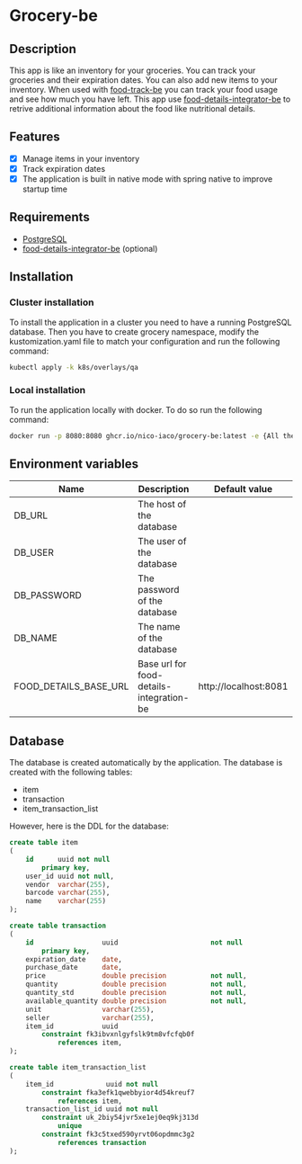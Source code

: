 # Grocery-be

## Description

This app is like an inventory for your groceries. You can track your groceries and their expiration dates. You can also add new items to your inventory.
When used with [food-track-be](https://github.com/nico-iaco/food-track-be) you can track your food usage and see how much you have left. 
This app use [food-details-integrator-be](https://github.com/nico-iaco/food-details-integrator-be) to retrive additional information about the food like nutritional details.

## Features

- [x] Manage items in your inventory
- [x] Track expiration dates
- [x] The application is built in native mode with spring native to improve startup time

## Requirements

- [PostgreSQL](https://www.postgresql.org/)
- [food-details-integrator-be](https://github.com/nico-iaco/food-details-integrator-be) (optional)

## Installation

### Cluster installation

To install the application in a cluster you need to have a running PostgreSQL database. Then you have to create grocery
namespace, modify the kustomization.yaml file to match your configuration and run the following command:

```bash
kubectl apply -k k8s/overlays/qa
```

### Local installation

To run the application locally with docker. To do so run the following command:

```bash
docker run -p 8080:8080 ghcr.io/nico-iaco/grocery-be:latest -e {All the environment variables}
```

## Environment variables

| Name                  | Description                              | Default value         |
|-----------------------|------------------------------------------|-----------------------|
| DB_URL                | The host of the database                 |                       |
| DB_USER               | The user of the database                 |                       |
| DB_PASSWORD           | The password of the database             |                       |
| DB_NAME               | The name of the database                 |                       |
| FOOD_DETAILS_BASE_URL | Base url for food-details-integration-be | http://localhost:8081 |

## Database

The database is created automatically by the application. The database is created with the following tables:

- item
- transaction
- item_transaction_list

However, here is the DDL for the database:

```sql
create table item
(
    id      uuid not null
        primary key,
    user_id uuid not null,
    vendor  varchar(255),
    barcode varchar(255),
    name    varchar(255)
);

create table transaction
(
    id                 uuid                       not null
        primary key,
    expiration_date    date,
    purchase_date      date,
    price              double precision           not null,
    quantity           double precision           not null,
    quantity_std       double precision           not null,
    available_quantity double precision           not null,
    unit               varchar(255),
    seller             varchar(255),
    item_id            uuid
        constraint fk3ibvxnlgyfslk9tm8vfcfqb0f
            references item,
);

create table item_transaction_list
(
    item_id             uuid not null
        constraint fka3efk1qwebbyior4d54kreuf7
            references item,
    transaction_list_id uuid not null
        constraint uk_2biy54jvr5xe1ej0eq9kj313d
            unique
        constraint fk3c5txed590yrvt06opdmmc3g2
            references transaction
);


```